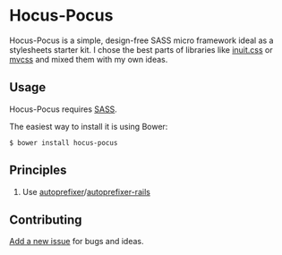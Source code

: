 # Hocus-Pocus

Hocus-Pocus is a simple, design-free SASS micro framework ideal as a stylesheets starter kit. I chose the best parts of libraries like [inuit.css](https://github.com/inuitcss) or [mvcss](http://mvcss.github.io) and mixed them with my own ideas.

## Usage

Hocus-Pocus requires [SASS](http://sass-lang.com).

The easiest way to install it is using Bower:

```shell
$ bower install hocus-pocus
```

## Principles

1. Use [autoprefixer](https://github.com/postcss/autoprefixer)/[autoprefixer-rails](https://github.com/ai/autoprefixer-rails)

## Contributing

[Add a new issue](https://github.com/bkzl/hocus-pocus/issues) for bugs and ideas.

